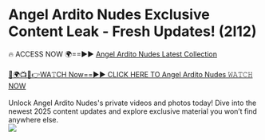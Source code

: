 # Angel Ardito Nudes Exclusive Content Leak - Fresh Updates! (2l12)

🔥 ACCESS NOW 🌍==►► <a href="https://tinyurl.com/2mz8nhtm" rel="nofollow">Angel Ardito Nudes Latest Collection</a>
<br><br>
[🔴🌍📺📱👉WA𝚃CH Now==►► CLICK HERE TO Angel Ardito Nudes 𝚆𝙰𝚃𝙲𝙷 NOW](https://tinyurl.com/2mz8nhtm)
<br><br>
Unlock Angel Ardito Nudes's private videos and photos today! Dive into the newest 2025 content updates and explore exclusive material you won’t find anywhere else.
<br>
<a href="https://tinyurl.com/2mz8nhtm" rel="nofollow" data-target="animated-image.originalLink"><img src="https://camo.githubusercontent.com/8a4f000d20f83aca3bf7ec5f350d767afa0574a8a352519fd8cfa583a6f93a33/68747470733a2f2f692e696d6775722e636f6d2f644a486b345a712e676966" data-canonical-src="https://i.imgur.com/dJHk4Zq.gif" style="max-width: 100%; display: inline-block;" data-target="animated-image.originalImage"></a>
<br>
